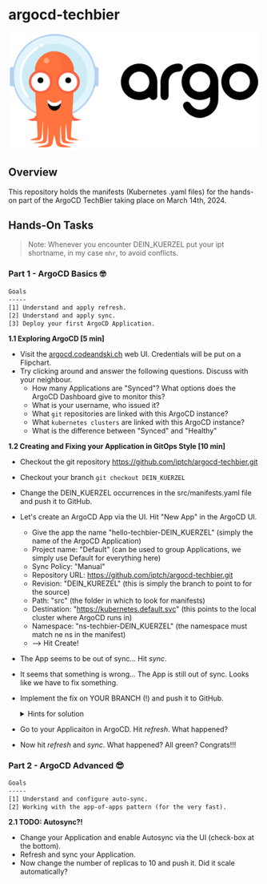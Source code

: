 # argocd-techbier
![img_2.png](images/argocd_logo_transparent.png)

## Overview
This repository holds the manifests (Kubernetes .yaml files) for the hands-on part
of the ArgoCD TechBier taking place on March 14th, 2024.


## Hands-On Tasks

> Note: Whenever you encounter DEIN_KUERZEL put your ipt shortname, in my case `mhr`, to avoid conflicts.


### Part 1 - ArgoCD Basics 🤓
```
Goals
-----
[1] Understand and apply refresh.
[2] Understand and apply sync.
[3] Deploy your first ArgoCD Application.
```
**1.1 Exploring ArgoCD [5 min]**
- Visit the [argocd.codeandski.ch](https://argocd.codeandski.ch) web UI. Credentials will be put on a Flipchart.
- Try clicking around and answer the following questions. Discuss with your neighbour.
  - How many Applications are "Synced"? What options does the ArgoCD Dashboard give to monitor this?
  - What is your username, who issued it?
  - What `git` repositories are linked with this ArgoCD instance?
  - What `kubernetes clusters` are linked with this ArgoCD instance?
  - What is the difference between "Synced" and "Healthy"

**1.2 Creating and Fixing your Application in GitOps Style [10 min]**
- Checkout the git repository https://github.com/iptch/argocd-techbier.git
- Checkout your branch `git checkout DEIN_KUERZEL`
- Change the DEIN_KUERZEL occurrences in the src/manifests.yaml file and push it to GitHub.
- Let's create an ArgoCD App via the UI. Hit "New App" in the ArgoCD UI.
  - Give the app the name "hello-techbier-DEIN_KUERZEL" (simply the name of the ArgoCD Application)
  - Project name: "Default" (can be used to group Applications, we simply use Default for everything here)
  - Sync Policy: "Manual"
  - Repository URL: https://github.com/iptch/argocd-techbier.git
  - Revision: "DEIN_KUREZEL" (this is simply the branch to point to for the source)
  - Path: "src" (the folder in which to look for manifests)
  - Destination: "https://kubernetes.default.svc" (this points to the local cluster where ArgoCD runs in)
  - Namespace: "ns-techbier-DEIN_KUERZEL" (the namespace must match ne ns in the manifest)
  - --> Hit Create!
- The App seems to be out of sync... Hit _sync_.
- It seems that something is wrong... The App is still out of sync. Looks like we have to fix something.
- Implement the fix on YOUR BRANCH (!) and push it to GitHub.
  <details>
  <summary>Hints for solution</summary>
  
  Check the labels. You can put the whole manifest into ChatGPT and ask him whats wrong. He will tell you.
  </details>
- Go to your Applicaiton in ArgoCD. Hit _refresh_. What happened?
- Now hit _refresh_ and _sync_. What happened? All green? Congrats!!!

### Part 2 - ArgoCD Advanced 😎
```
Goals
-----
[1] Understand and configure auto-sync.
[2] Working with the app-of-apps pattern (for the very fast).
```

**2.1 TODO: Autosync?!**
- Change your Application and enable Autosync via the UI (check-box at the bottom).
- Refresh and sync your Application.
- Now change the number of replicas to 10 and push it. Did it scale automatically?
